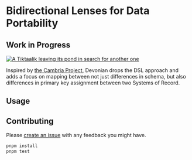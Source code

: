 # Bidirectional Lenses for Data Portability
## Work in Progress
[![A Tiktaalik leaving its pond in search for another one](https://cdn.mos.cms.futurecdn.net/fi8nrWxvEb5sowf5jkQ8RY-700-80.jpg.webp)](https://www.livescience.com/43596-devonian-period.html)

Inspired by [the Cambria Project](https://github.com/inkandswitch/cambria-project), Devonian drops the DSL approach and adds a focus on mapping between not just differences in schema, but also differences in primary key assignment between two Systems of Record.

## Usage


## Contributing
Please [create an issue](https://github.com/tubsproject/devonian/issues/new) with any feedback you might have.
```sh
pnpm install
pnpm test
```